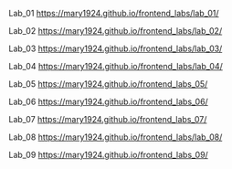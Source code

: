 Lab_01
https://mary1924.github.io/frontend_labs/lab_01/

Lab_02 
https://mary1924.github.io/frontend_labs/lab_02/

Lab_03
https://mary1924.github.io/frontend_labs/lab_03/

Lab_04
https://mary1924.github.io/frontend_labs/lab_04/

Lab_05
https://mary1924.github.io/frontend_labs_05/

Lab_06
https://mary1924.github.io/frontend_labs_06/

Lab_07
https://mary1924.github.io/frontend_labs_07/

Lab_08
https://mary1924.github.io/frontend_labs/lab_08/

Lab_09
https://mary1924.github.io/frontend_labs_09/
